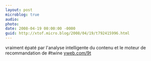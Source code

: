```yaml
---
layout: post
microblog: true
audio: 
photo: 
date: 2008-04-19 00:00:00 -0000
guid: http://xtof.micro.blog/2008/04/19/t792415996.html
---
```

vraiment épaté par l'analyse intelligente du contenu et le moteur de recommandation de #twine [yweb.com/9t](http://yweb.com/9t)
